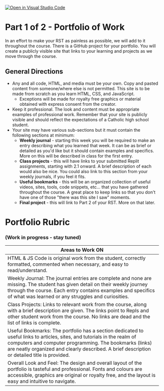 [![Open in Visual Studio Code](https://classroom.github.com/assets/open-in-vscode-718a45dd9cf7e7f842a935f5ebbe5719a5e09af4491e668f4dbf3b35d5cca122.svg)](https://classroom.github.com/online_ide?assignment_repo_id=13824780&assignment_repo_type=AssignmentRepo)
# Part 1 of 2 - Portfolio of Work
In an effort to make your RST as painless as possible, we will add to it throughout the course. There is a GitHub project for your portfolio. You will create a publicly visible site that links to your learning and projects as we move through the course.

## General Directions
- Any and all code, HTML, and media must be your own. Copy and pasted content from someone/where else is not permitted. This site is to be made from scratch as you learn HTML, CSS, and JavaScript.
  - Exceptions will be made for royalty free graphics or material obtained with express consent from the creator.
- Keep it professional. The look and content must be appropriate examples of professional work. Remember that your site is publicly visible and should reflect the expectations of a Catholic high school student. 
- Your site may have various sub-sections but it must contain the following sections at minimum:
  - **Weekly journal** - starting this week you will be required to make an entry describing what you learned that week. It can be as brief or detailed as you'd like but it should contain examples and specifics. More on this will be described in class for the first entry.
  - **Class projects** - this will have links to your submitted Replit assignments, starting with 2.1 onward. A brief description of each would also be nice. You could also link to this section from your weekly journals, if you feel it fits. 
  - **Useful bookmarks** - this will be an organized collection of useful videos, sites, tools, code snippets, etc... that you have gathered throughout the course. A great place to keep links so that you don't have one of those "there was this site I saw" moments.
  - **Final project** - this will link to Part 2 of your RST. More on that later.

# Portfolio Rubric
### (Work in progress - stay tuned)

<table>
<thead>
  <tr>
    <th>Areas to Work ON</th>
  </tr>
</thead>
<tbody>
  <tr>
    <td>HTML &amp; JS Code is original work from the student, correctly formatted, commented when necessary, and easy to read/understand.</td>

  </tr>
  <tr>
    <td>Weekly Journal: The journal entries are complete and none are missing. The student has given detail on their weekly journey through the course. Each entry contains examples and specifics of what was learned or any struggles and curiosities.</td>

  </tr>
  <tr>
    <td>Class Projects: Links to relevant work from the course, along with a brief description are given. The links point to Repls and other student work from the course. No links are dead and the list of links is complete.</td>

  </tr>
  <tr>
    <td>Useful Bookmarks: The portfolio has a section dedicated to useful links to articles, sites, and tutorials in the realm of computers and computer programming. The bookmarks (links) are neatly organized and clearly described. A brief description or detailed title is provided.</td>
  </tr>
  <tr>
    <td>Overall Look and Feel: The design and overall layout of the portfolio is tasteful and professional. Fonts and colours are accessible, graphics are original or royalty free, and the layout is easy and intuitive to navigate.</td>

  </tr>
</tbody>
</table>
